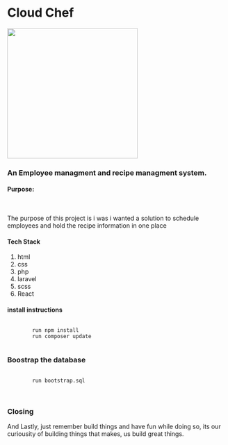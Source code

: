 <h1> Cloud Chef </h1>

<img SRC='https://repository-images.githubusercontent.com/420335460/fd87b3eb-2068-4eda-b25c-31bf62c703fb' width='300px' height='300px' />


<h3> An Employee managment and recipe managment system. </h3>


<section>
    <h4> Purpose: </h4>
    <br/>
    <p> The purpose of this project is i was i wanted a solution to schedule employees and hold the recipe information in one place</p>
</section>


<section>
    <h4> Tech Stack </h4>
    <ol>
        <li> html </li>
        <li> css </li>
        <li> php </li>
        <li> laravel </li>
        <li> scss </li>
        <li> React </l1>
    </ol>
</section>


<section>
    <h4> install instructions </h4>
    <code>
        run npm install
        run composer update
    </code>   
</section>


<section>
    <h3> Boostrap the database </h3>
    <code>
        run bootstrap.sql
    </code>
 </section>
  <br/>
  
 <section> 
    <h3> Closing </h3>
    <p> And Lastly, just remember build things and have fun while doing so, its our curiousity of building things that makes, us build great things. </p>
</section>


